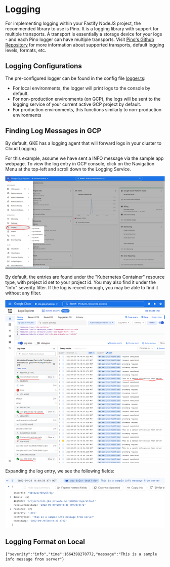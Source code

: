 # **Logging**

For implementing logging within your Fastify NodeJS project, the recommended library to use is Pino. It is a logging library with support for
multiple transports. A transport is essentially a storage device for your logs - and each Pino logger can have multiple transports.
Visit [Pino's Github Repository](https://github.com/pinojs/pino) for more information about supported transports, default logging levels, formats, etc.

## **Logging Configurations**

The pre-configured logger can be found in the config file [logger.ts](../app/src/logger.ts):

- For local environments, the logger will print logs to the console by default.
- For non-production environments (on GCP), the logs will be sent to the logging service of your current active GCP project by default.
- For production environments, this functions similarly to non-production environments

## **Finding Log Messages in GCP**

By default, GKE has a logging agent that will forward logs in your cluster to Cloud Logging.

For this example, assume we have sent a INFO message via the sample app webpage. To view the log entry in GCP console, click on the Navigation Menu at the top-left and scroll down to the Logging Service.

![alt text](nodeLogs1.jpg)

By default, the entries are found under the "Kubernetes Container" resource type, with project id set to your project id. You may also find it under the "Info" severity filter. If the log is recent enough, you may be able to find it without any filter.

![alt text](nodeFastifyLogs2.PNG)

Expanding the log entry, we see the following fields:

![alt text](nodeFastifyLogsExpand.PNG)

## **Logging Format on Local**
```
{"severity":"info","time":1664398270772,"message":"This is a sample info message from server"}
```
